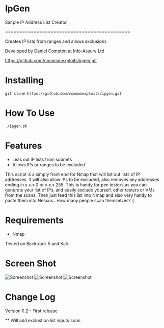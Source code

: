 IpGen
=====

Simple IP Address List Creator

============================================

Creates IP lists from ranges and allows exclusions

Developed by Daniel Compton at Info-Assure Ltd

https://github.com/commonexploits/ipgen.git


Installing  
=======================
    git clone https://github.com/commonexploits/ipgen.git


How To Use	
=======================
    ./ipgen.sh


Features	
=======================

* Lists out IP lists from subnets
* Allows IPs or ranges to be excluded

This script is a simply front end for Nmap that will list out lists of IP addresses. It will also allow IPs to be excluded, also removes any addresses ending in x.x.x.0 or x.x.x.255.
This is handy for pen testers as you can generate your list of IPs, and easily exclude yourself, other testers or VMs from the scans. Then just feed this list into Nmap and also very handy to paste them into Nessus...How many people scan themselves? :)


Requirements   
=======================
* Nmap

Tested on Backtrack 5 and Kali.


Screen Shot    
=======================
<img src="http://www.commonexploits.com/images/ipgen.png" alt="Screenshot" style="max-width:100%;">

<img src="http://www.commonexploits.com/images/ipgen2.png" alt="Screenshot" style="max-width:100%;">

<img src="http://www.commonexploits.com/images/ipgen3.png" alt="Screenshot" style="max-width:100%;">

Change Log
=======================

Version 0.2 - First release

** Will add exclustion list inputs soon.



